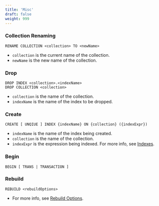 ```yaml
---
title: 'Misc'
draft: false
weight: 999
---
```


### Collection Renaming
```
RENAME COLLECTION <collection> TO <newName>
``` 
- `collection` is the current name of the collection.
- `newName` is the new name of the collection.

### Drop
```
DROP INDEX <collection>.<indexName>
DROP COLLECTION <collection>
```
- `collection` is the name of the collection.
- `indexName` is the name of the index to be dropped.

### Create
```
CREATE [ UNQIUE ] INDEX {indexName} ON {collection} ({indexExpr})
```
- `indexName` is the name of the index being created.
- `collection` is the name of the collection.
- `indexExpr` is the expression being indexed. For more info, see [Indexes](../../docs/indexes).

### Begin
```
BEGIN [ TRANS | TRANSACTION ]
```

### Rebuild
```
REBUILD <rebuildOptions>
```
- For more info, see [Rebuild Options](../../docs/pragmas#rebuildOptions).